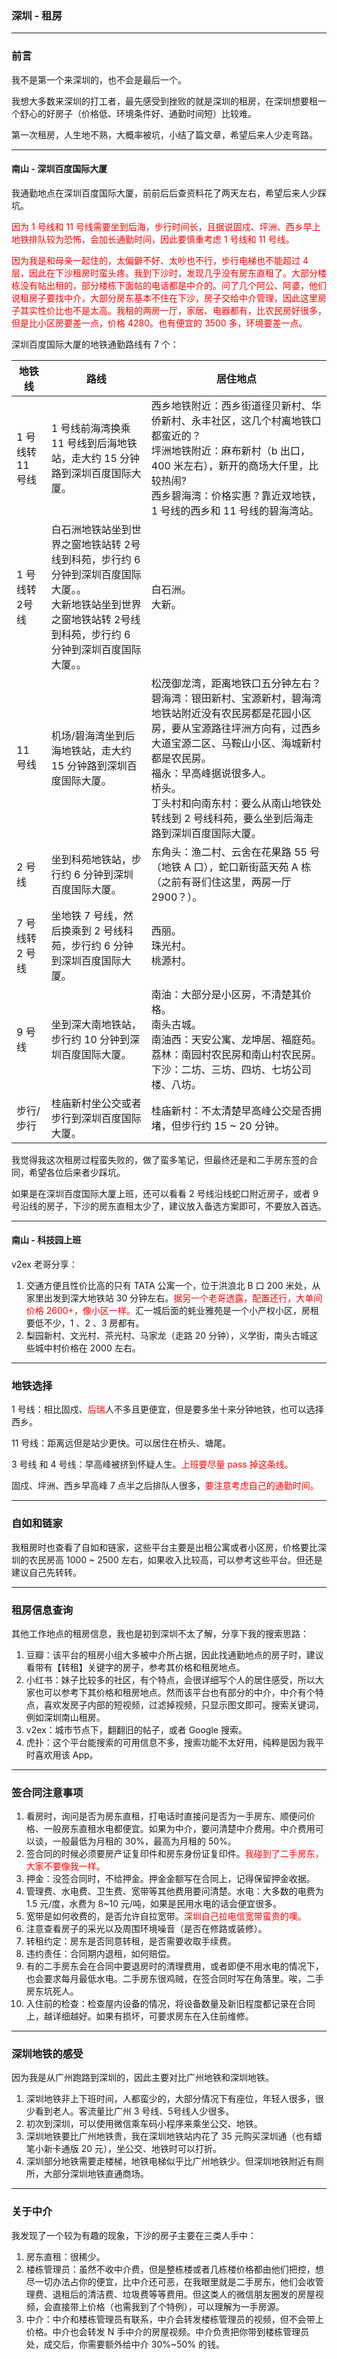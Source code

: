 ### 深圳 - 租房

---
### 前言
我不是第一个来深圳的，也不会是最后一个。

我想大多数来深圳的打工者，最先感受到挫败的就是深圳的租房，在深圳想要租一个舒心的好房子（价格低、环境条件好、通勤时间短）比较难。

第一次租房，人生地不熟，大概率被坑，小结了篇文章，希望后来人少走弯路。

---
####  南山 - 深圳百度国际大厦
我通勤地点在深圳百度国际大厦，前前后后查资料花了两天左右，希望后来人少踩坑。

<font color=red>因为 1 号线和 11 号线需要坐到后海，步行时间长，且据说固戍、坪洲、西乡早上地铁排队较为恐怖，会加长通勤时间，因此要慎重考虑 1 号线和 11 号线。</font>

<font color=red>因为我是和母亲一起住的，太偏僻不好、太吵也不行，步行电梯也不能超过 4 层，因此在下沙租房时蛮头疼。我到下沙时，发现几乎没有房东直租了。大部分楼栋没有帖出租的，部分楼栋下面帖的电话都是中介的。问了几个阿公、阿婆，他们说租房子要找中介，大部分房东基本不住在下沙，房子交给中介管理，因此这里房子其实性价比也不是太高。我租的两房一厅，家居、电器都有，比农民房好很多，但是比小区房要差一点，价格 4280。也有便宜的 3500 多，环境要差一点。</font>

深圳百度国际大厦的地铁通勤路线有 7 个：

地铁线 | 路线  | 居住地点
--- | --- | ---
1 号线转 11 号线 |  1 号线前海湾换乘 11 号线到后海地铁站，走大约 15 分钟路到深圳百度国际大厦。 | 西乡地铁附近：西乡街道径贝新村、华侨新村、永丰社区，这几个村离地铁口都蛮近的？ <br/>坪洲地铁附近：麻布新村（b 出口，400 米左右），新开的商场大仟里，比较热闹?  <br/>西乡碧海湾：价格实惠？靠近双地铁，1 号线的西乡和 11 号线的碧海湾站。
1 号线转 2号线 | 白石洲地铁站坐到世界之窗地铁站转 2号线到科苑，步行约 6 分钟到深圳百度国际大厦。。<br/> 大新地铁站坐到世界之窗地铁站转 2号线到科苑，步行约 6 分钟到深圳百度国际大厦。。 | 白石洲。<br/>大新。
11 号线 | 机场/碧海湾坐到后海地铁站，走大约 15 分钟路到深圳百度国际大厦。| 松茂御龙湾，距离地铁口五分钟左右？<br/>碧海湾：银田新村、宝源新村，碧海湾地铁站附近没有农民房都是花园小区房，要从宝源路往坪洲方向有，过西乡大道宝源二区、马鞍山小区、海城新村都是农民房。<br/>福永：早高峰据说很多人。<br/>桥头。<br/>丁头村和向南东村：要么从南山地铁处转线到 2 号线科苑，要么坐到后海走路到深圳百度国际大厦。
2 号线 | 坐到科苑地铁站，步行约 6 分钟到深圳百度国际大厦。 | 东角头：渔二村、云舍在花果路 55 号（地铁 A 口），蛇口新街蓝天苑 A 栋 （之前有哥们住这里，两房一厅 2900？）。
7 号线转 2 号线 |  坐地铁 7 号线，然后换乘到 2 号线科苑，步行约 6 分钟到深圳百度国际大厦。|  西丽。<br/>珠光村。 <br/>桃源村。
9 号线 | 坐到深大南地铁站，步行约 10 分钟到深圳百度国际大厦。 |  南油：大部分是小区房，不清楚其价格。<br/>南头古城。<br/> 南油西：天安公寓、龙坤居、福庭苑。<br/>荔林：南园村农民房和南山村农民房。<br/>下沙：二坊、三坊、四坊、七坊公司楼、八坊。<br/>
步行/步行 | 桂庙新村坐公交或者步行到深圳百度国际大厦。 | 桂庙新村：不太清楚早高峰公交是否拥堵，但步行约 15 ~ 20 分钟。

我觉得我这次租房过程蛮失败的，做了蛮多笔记，但最终还是和二手房东签的合同，希望各位后来者少踩坑。

如果是在深圳百度国际大厦上班，还可以看看 2 号线沿线蛇口附近房子，或者 9 号沿线的房子，下沙的房东直租太少了，建议放入备选方案即可，不要放入首选。


----
#### 南山 - 科技园上班
v2ex 老哥分享：
1. 交通方便且性价比高的只有 TATA 公寓一个，位于洪浪北 B 口 200 米处，从家里出发到深大地铁站 30 分钟左右。<font color=red>据另一个老哥透露，配置还行，大单间价格 2600+，像小区一样。</font>汇一城后面的蚝业雅苑是一个小产权小区，房租要低不少，1 、2 、3 房都有。
2. 梨园新村、文光村、茶光村、马家龙（走路 20 分钟），义学街，南头古城这些城中村价格在 2000 左右。


---
### 地铁选择
1 号线：相比固戍、<font color=red>后瑞</font>人不多且更便宜，但是要多坐十来分钟地铁，也可以选择西乡。

11 号线：距离远但是站少更快。可以居住在桥头、塘尾。

3 号线 和 4 号线：早高峰被挤到怀疑人生。<font color=red>上班要尽量 pass 掉这条线。</font>

固戍、坪洲、西乡早高峰 7 点半之后排队人很多，<font color=red>要注意考虑自己的通勤时间。</font>

---
### 自如和链家
我租房时也查看了自如和链家，这些平台主要是出租公寓或者小区房，价格要比深圳的农民房高 1000 ~ 2500 左右，如果收入比较高，可以参考这些平台。但还是建议自己先转转。

---
### 租房信息查询
其他工作地点的租房信息，我也是初到深圳不太了解，分享下我的搜索思路：
1. 豆瓣：该平台的租房小组大多被中介所占据，因此找通勤地点的房子时，建议看带有【转租】关键字的房子，参考其价格和租房地点。
2. 小红书：妹子比较多的社区，有个特点，会很详细写个人的居住感受，所以大家也可以参考下其价格和租房地点。然而该平台也有部分的中介，中介有个特点，喜欢发房子内部的短视频，过滤掉视频，只显示图文即可。搜索关键词，例如深圳南山租房。
3. v2ex：城市节点下，翻翻旧的帖子，或者 Google 搜索。
4. 虎扑：这个平台能搜索的可用信息不多，搜索功能不太好用，纯粹是因为我平时喜欢用该 App。

---
### 签合同注意事项
1. 看房时，询问是否为房东直租，打电话时直接问是否为一手房东、顺便问价格、一般房东直租水电都便宜。如果为中介，要问清楚中介费用。中介费用可以谈，一般最低为月租的 30%，最高为月租的 50%。
2. 签合同的时候必须要房产证复印件和房东身份证复印件。<font color=red>我碰到了二手房东，大家不要像我一样。</font>
3. 押金：没签合同时，不给押金。押金金额写在合同上，记得保留押金收据。
4. 管理费、水电费、卫生费、宽带等其他费用要问清楚。水电：大多数的电费为 1.5 元/度，水费为 8~10 元/吨，如果是民用水电的话会便宜很多。
5. 宽带是如何收费的，是否允许自拉宽带。<font color=red>深圳自己拉电信宽带蛮贵的噢。</font>
6. 注意查看房子的采光以及周围环境噪音（是否在修路或装修）。
7. 转租约定：房东是否同意转租，是否需要收取手续费。
8. 违约责任：合同期内退租，如何赔偿。
9. 有的二手房东会在合同中要退房时的清理费用，或者即便不用水电的情况下，也会要求每月最低水电。二手房东很鸡贼，在签合同时写在角落里。唉，二手房东坑死人。
10. 入住前的检查：检查屋内设备的情况，将设备数量及新旧程度都记录在合同上，越详细越好。如果有损坏，可要求房东在入住前维修。

---
### 深圳地铁的感受
因为我是从广州跑路到深圳的，因此主要对比广州地铁和深圳地铁。
1. 深圳地铁非上下班时间，人都蛮少的，大部分情况下有座位，年轻人很多，很少看到老人。客流量比广州 3 号线、5号线人少很多。
2. 初次到深圳，可以使用微信乘车码小程序来乘坐公交、地铁。
3. 深圳地铁要比广州地铁贵，我在深圳地铁站内花了 35 元购买深圳通（也有蜡笔小新卡通版 20 元），坐公交、地铁时可以打折。
4. 深圳部分地铁需要走楼梯，地铁电梯似乎比广州地铁少。但深圳地铁附近有厕所，大部分深圳地铁直通商场。

---
### 关于中介
我发现了一个较为有趣的现象，下沙的房子主要在三类人手中：
1. 房东直租：很稀少。
2. 楼栋管理员：虽然不收中介费，但是整栋楼或者几栋楼价格都由他们把控，想尽一切办法占你的便宜，比中介还可恶，在我眼里就是二手房东，他们会收管理费、退租后的清洁费、垃圾费等等费用。但这类人的微信朋友圈发的房屋视频，会直接带上价格（也需我到了个特例），可以理解为一手房源。
3. 中介：中介和楼栋管理员有联系，中介会转发楼栋管理员的视频，但不会带上价格。中介也会转发 N 手中介的房屋视频。中介负责把你带到楼栋管理员处，成交后，你需要额外给中介 30%~50% 的钱。














